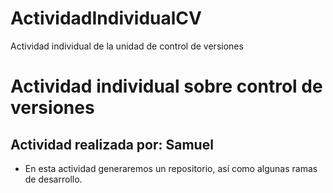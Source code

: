 # ActividadIndividualCV
Actividad individual de la unidad de control de versiones

# Actividad individual sobre control de versiones
## Actividad realizada por: Samuel
* En esta actividad generaremos un repositorio, así como algunas ramas de desarrollo.
